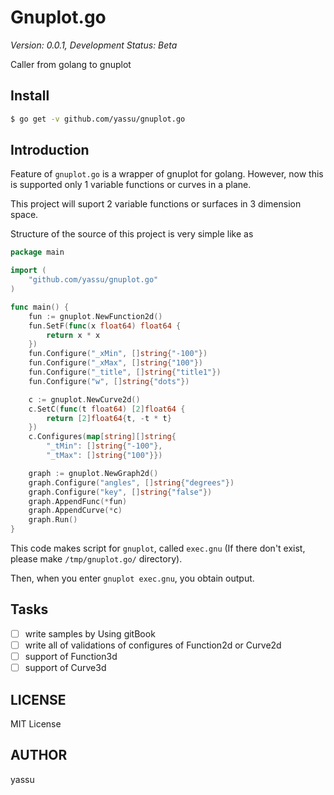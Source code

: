 Gnuplot.go
==============

*Version: 0.0.1, Development Status: Beta*

Caller from golang to gnuplot

Install
---------

``` bash
$ go get -v github.com/yassu/gnuplot.go
```

Introduction
--------------

Feature of `gnuplot.go` is a wrapper of gnuplot for golang.
However, now this is supported only 1 variable functions or curves in a plane.

This project will suport 2 variable functions or surfaces in 3 dimension space.

Structure of the source of this project is very simple like as

``` go
package main

import (
	"github.com/yassu/gnuplot.go"
)

func main() {
	fun := gnuplot.NewFunction2d()
	fun.SetF(func(x float64) float64 {
		return x * x
	})
	fun.Configure("_xMin", []string{"-100"})
	fun.Configure("_xMax", []string{"100"})
	fun.Configure("_title", []string{"title1"})
	fun.Configure("w", []string{"dots"})

	c := gnuplot.NewCurve2d()
	c.SetC(func(t float64) [2]float64 {
		return [2]float64{t, -t * t}
	})
	c.Configures(map[string][]string{
		"_tMin": []string{"-100"},
		"_tMax": []string{"100"}})

	graph := gnuplot.NewGraph2d()
	graph.Configure("angles", []string{"degrees"})
	graph.Configure("key", []string{"false"})
	graph.AppendFunc(*fun)
	graph.AppendCurve(*c)
	graph.Run()
}
```

This code makes script for `gnuplot`, called `exec.gnu` (If there don't exist,
please make `/tmp/gnuplot.go/` directory).

Then, when you enter `gnuplot exec.gnu`, you obtain output.

Tasks
-------
- [ ] write samples by Using gitBook
- [ ] write all of validations of configures of Function2d or Curve2d
- [ ] support of Function3d
- [ ] support of Curve3d

LICENSE
---------

MIT License

AUTHOR
----------

yassu
